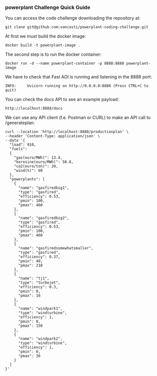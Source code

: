 ### powerplant Challenge Quick Guide

You can access the code challenge downloading the repository at:

```
git clone git@github.com:vancasti/powerplant-coding-challenge.git
```

At first we must build the docker image: 

```
docker build -t powerplant-image .
```

The second step is to run the docker container: 

```
docker run -d --name powerplant-container -p 8888:8888 powerplant-image
```

We have to check that Fast AOI is running and listening in the 8888 port:

```
INFO:     Uvicorn running on http://0.0.0.0:8888 (Press CTRL+C to quit)
```

You can check the docs API to see an example payload: 

```
http://localhost:8888/docs
```

We can use any API client (f.e. Postman or CURL) to make an API call to /generateplan:

```
curl --location 'http://localhost:8888/productionplan' \
--header 'Content-Type: application/json' \
--data '{
  "load": 910,
  "fuels":
  {
    "gas(euro/MWh)": 13.4,
    "kerosine(euro/MWh)": 50.8,
    "co2(euro/ton)": 20,
    "wind(%)": 60
  },
  "powerplants": [
    {
      "name": "gasfiredbig1",
      "type": "gasfired",
      "efficiency": 0.53,
      "pmin": 100,
      "pmax": 460
    },
    {
      "name": "gasfiredbig2",
      "type": "gasfired",
      "efficiency": 0.53,
      "pmin": 100,
      "pmax": 460
    },
    {
      "name": "gasfiredsomewhatsmaller",
      "type": "gasfired",
      "efficiency": 0.37,
      "pmin": 40,
      "pmax": 210
    },
    {
      "name": "tj1",
      "type": "turbojet",
      "efficiency": 0.3,
      "pmin": 0,
      "pmax": 16
    },
    {
      "name": "windpark1",
      "type": "windturbine",
      "efficiency": 1,
      "pmin": 0,
      "pmax": 150
    },
    {
      "name": "windpark2",
      "type": "windturbine",
      "efficiency": 1,
      "pmin": 0,
      "pmax": 36
    }
  ]
}'
```